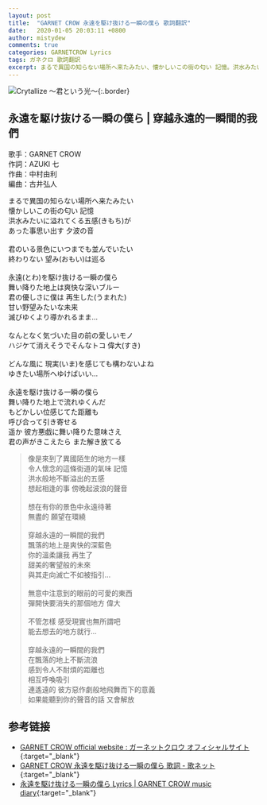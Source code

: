```yaml
---
layout: post
title:  "GARNET CROW 永遠を駆け抜ける一瞬の僕ら 歌詞翻訳"
date:   2020-01-05 20:03:11 +0800
author: mistydew
comments: true
categories: GARNETCROW Lyrics
tags: ガネクロ 歌詞翻訳
excerpt: まるで異国の知らない場所へ来たみたい、懐かしいこの街の匂い 記憶。洪水みたいに溢れてくる五感(きもち)が、あった事思い出す 夕波の音。
---
```

![Crytallize 〜君という光〜](https://raw.githubusercontent.com/mistydew/gc2/master/cover/album/AL03_Crytallize%20〜君という光〜.jpg){:.border}

## 永遠を駆け抜ける一瞬の僕ら | 穿越永遠的一瞬間的我們

歌手：GARNET CROW<br>
作詞：AZUKI 七<br>
作曲：中村由利<br>
編曲：古井弘人

<div class="lyric-original">
<p>
まるで異国の知らない場所へ来たみたい<br>
懐かしいこの街の匂い 記憶<br>
洪水みたいに溢れてくる五感(きもち)が<br>
あった事思い出す 夕波の音<br>
<br>
君のいる景色にいつまでも並んでいたい<br>
終わりない 望み(おもい)は巡る<br>
<br>
永遠(とわ)を駆け抜ける一瞬の僕ら<br>
舞い降りた地上は爽快な深いブルー<br>
君の優しさに僕は 再生した(うまれた)<br>
甘い野望みたいな未来<br>
滅びゆくより導かれるまま…<br>
<br>
なんとなく気づいた目の前の愛しいモノ<br>
ハジケて消えそうでそんなトコ 偉大(すき)<br>
<br>
どんな風に 現実(いま)を感じても構わないよね<br>
ゆきたい場所へゆけばいい…<br>
<br>
永遠を駆け抜ける一瞬の僕ら<br>
舞い降りた地上で流れゆくんだ<br>
もどかしい位感じてた距離も<br>
呼び合って引き寄せる<br>
遥か 彼方悪戯に舞い降りた意味さえ<br>
君の声がきこえたら また解き放てる
</p>
</div>

<div class="lyric-translation">
<blockquote>
像是來到了異國陌生的地方一樣<br>
令人懷念的這條街道的氣味 記憶<br>
洪水般地不斷溢出的五感<br>
想起相逢的事 傍晚起波浪的聲音<br>
<br>
想在有你的景色中永遠待著<br>
無盡的 願望在環繞<br>
<br>
穿越永遠的一瞬間的我們<br>
飄落的地上是爽快的深藍色<br>
你的溫柔讓我 再生了<br>
甜美的奢望般的未來<br>
與其走向滅亡不如被指引...<br>
<br>
無意中注意到的眼前的可愛的東西<br>
彈開快要消失的那個地方 偉大<br>
<br>
不管怎樣 感受現實也無所謂吧<br>
能去想去的地方就行...<br>
<br>
穿越永遠的一瞬間的我們<br>
在飄落的地上不斷流浪<br>
感到令人不耐煩的距離也<br>
相互呼喚吸引<br>
連遙遠的 彼方惡作劇般地飛舞而下的意義<br>
如果能聽到你的聲音的話 又會解放
</blockquote>
</div>

## 参考链接

* [GARNET CROW official website : ガーネットクロウ オフィシャルサイト](http://www.garnetcrow.com){:target="_blank"}
* [GARNET CROW 永遠を駆け抜ける一瞬の僕ら 歌詞 - 歌ネット](https://www.uta-net.com/song/20212){:target="_blank"}
* [永遠を駆け抜ける一瞬の僕ら Lyrics \| GARNET CROW music diary](https://mistydew.github.io/gc/lyrics/original/永遠を駆け抜ける一瞬の僕ら.html){:target="_blank"}
